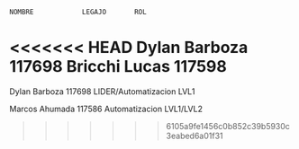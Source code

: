     NOMBRE            LEGAJO       ROL 
  
<<<<<<< HEAD
Dylan Barboza         117698
Bricchi Lucas         117598
=======
Dylan Barboza         117698       LIDER/Automatizacion LVL1

Marcos Ahumada        117586        Automatizacion LVL1/LVL2


>>>>>>> 6105a9fe1456c0b852c39b5930c3eabed6a01f31
